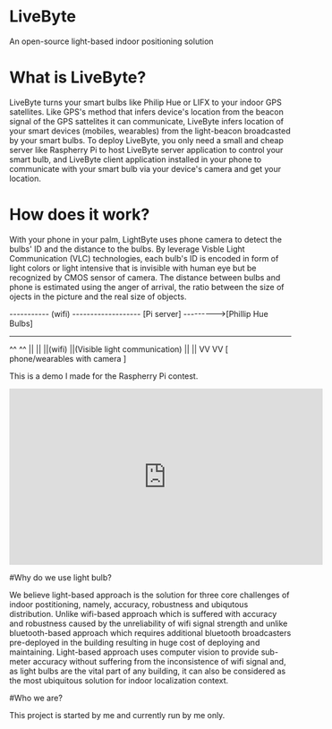 # LiveByte
An open-source light-based indoor positioning solution

# What is LiveByte?

LiveByte turns your smart bulbs like Philip Hue or LIFX to your indoor GPS satellites. Like GPS's method that infers device's location from the beacon signal of the GPS sattelites it can communicate, LiveByte infers location of your smart devices (mobiles, wearables) from the light-beacon broadcasted by your smart bulbs. To deploy LiveByte, you only need a small and cheap server like Raspherry Pi to host LiveByte server application to control your smart bulb, and LiveByte client application installed in your phone to communicate with your smart bulb via your device's camera and get your location. 

# How does it work?

With your phone in your palm, LightByte uses phone camera to detect the bulbs' ID and the distance to the bulbs. By leverage Visble Light Communication (VLC) technologies, each bulb's ID is encoded in form of light colors or light intensive that is invisible with human eye but be recognized by CMOS sensor of camera. The distance between bulbs and phone is estimated using the anger of arrival, the ratio between the size of ojects in the picture and the real size of objects.

-----------	  (wifi)  -------------------
[Pi server] --------->[Phillip Hue Bulbs]
-----------			  -------------------
^^                          ^^
||                          ||
||(wifi)                    ||(Visible light communication) 
||                          ||
VV                          VV
[ phone/wearables with camera ]

This is a demo I made for the Raspherry Pi contest. 

<iframe width="560" height="315" src="https://www.youtube.com/embed/WG8qRy8FAHE" frameborder="0" allowfullscreen></iframe>

#Why do we use light bulb?

We believe light-based approach is the solution for three core challenges of indoor postitioning, namely, accuracy, robustness and ubiqutous distribution. Unlike wifi-based approach which is suffered with accuracy and robustness caused by the unreliability of wifi signal strength and unlike bluetooth-based approach which requires additional bluetooth broadcasters pre-deployed in the building resulting in huge cost of deploying and maintaining. Light-based approach uses computer vision to provide sub-meter accuracy without suffering from the inconsistence of wifi signal and, as light bulbs are the vital part of any building, it can also be considered as the most ubiquitous solution for indoor localization context.   

#Who we are?

This project is started by me and currently run by me only.


